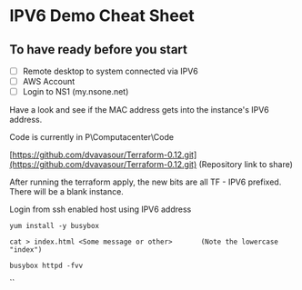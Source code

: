 # IPV6 Demo Cheat Sheet

## To have ready before you start

* [ ] Remote desktop to system connected via IPV6
* [ ] AWS Account
* [ ] Login to NS1 \(my.nsone.net\)

Have a look and see if the MAC address gets into the instance's IPV6 address.

Code is currently in P\Computacenter\Code

[https://github.com/dvavasour/Terraform-0.12.git](https://github.com/dvavasour/Terraform-0.12.git) \(Repository link to share\)

After running the terraform apply, the new bits are all TF - IPV6 prefixed. There will be a blank instance.

Login from ssh enabled host using IPV6 address

`yum install -y busybox`

`cat > index.html <Some message or other>       (Note the lowercase "index")`

`busybox httpd -fvv`

\`\`




